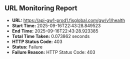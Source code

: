 ## URL Monitoring Report

- **URL:** https://api-gw1-prod1.fisglobal.com/gw/v1/health
- **Start Time:** 2025-09-16T22:43:28.849523
- **End Time:** 2025-09-16T22:43:28.923385
- **Total Time Taken:** 0.073862 seconds
- **HTTP Status Code:** 403
- **Status:** Failure
- **Failure Reason:** HTTP Status Code: 403

